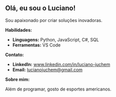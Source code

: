 ##  Olá, eu sou o Luciano!

Sou apaixonado por criar soluções inovadoras.

**Habilidades:**

* **Linguagens:** Python, JavaScript, C#, SQL
* **Ferramentas:** VS Code

**Contato:**

* **LinkedIn:** www.linkedin.com/in/luciano-juchem
* **Email:** lucianojuchem@gmail.com

**Sobre mim:**

Além de programar, gosto de esportes americanos.
